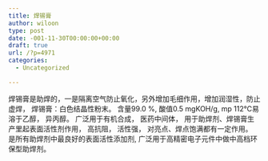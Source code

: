 ```yaml
---
title: 焊锡膏
author: wiloon
type: post
date: -001-11-30T00:00:00+00:00
draft: true
url: /?p=4971
categories:
  - Uncategorized

---
```

焊锡膏是助焊的，一是隔离空气防止氧化，另外增加毛细作用，增加润湿性，防止虚焊， 焊锡膏：白色结晶性粉末。 含量99.0 %, 酸值0.5 mgKOH/g, mp 112℃易溶于乙醇， 异丙醇。 广泛用于有机合成， 医药中间体， 用于助焊剂、焊锡膏生产里起表面活性剂作用， 高抗阻， 活性强， 对亮点、焊点饱满都有一定作用。 是所有助焊剂中最良好的表面活性添加剂, 广泛用于高精密电子元件中做中高档环保型助焊剂。